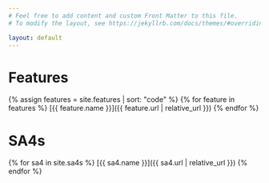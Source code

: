```yaml
---
# Feel free to add content and custom Front Matter to this file.
# To modify the layout, see https://jekyllrb.com/docs/themes/#overriding-theme-defaults

layout: default
---
```


# Features
{% assign features = site.features | sort: "code" %}
{% for feature in features %}
  [{{ feature.name }}]({{ feature.url | relative_url }})
{% endfor %}

# SA4s
{% for sa4 in site.sa4s %}
  [{{ sa4.name }}]({{ sa4.url | relative_url }})
{% endfor %}